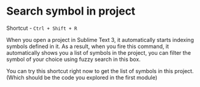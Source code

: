 Search symbol in project
=========================

Shortcut - `Ctrl + Shift + R`

When you open a project in Sublime Text 3, it automatically starts indexing
symbols defined in it. As a result, when you fire this command, it 
automatically shows you a list of symbols in the project, you can filter the
symbol of your choice using fuzzy search in this box.

You can try this shortcut right now to get the list of symbols in this project.
(Which should be the code you explored in the first module)